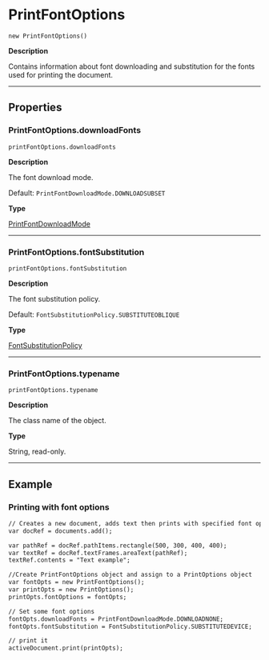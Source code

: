 # PrintFontOptions

`new PrintFontOptions()`

**Description**

Contains information about font downloading and substitution for the fonts used for printing the document.

---

## Properties

### PrintFontOptions.downloadFonts

`printFontOptions.downloadFonts`

**Description**

The font download mode.

Default: `PrintFontDownloadMode.DOWNLOADSUBSET`

**Type**

[PrintFontDownloadMode](scripting-constants.md#jsobjref-scripting-constants-printfontdownloadmode)

---

### PrintFontOptions.fontSubstitution

`printFontOptions.fontSubstitution`

**Description**

The font substitution policy.

Default: `FontSubstitutionPolicy.SUBSTITUTEOBLIQUE`

**Type**

[FontSubstitutionPolicy](scripting-constants.md#jsobjref-scripting-constants-fontsubstitutionpolicy)

---

### PrintFontOptions.typename

`printFontOptions.typename`

**Description**

The class name of the object.

**Type**

String, read-only.

---

## Example

### Printing with font options

```default
// Creates a new document, adds text then prints with specified font options.
var docRef = documents.add();

var pathRef = docRef.pathItems.rectangle(500, 300, 400, 400);
var textRef = docRef.textFrames.areaText(pathRef);
textRef.contents = "Text example";

//Create PrintFontOptions object and assign to a PrintOptions object
var fontOpts = new PrintFontOptions();
var printOpts = new PrintOptions();
printOpts.fontOptions = fontOpts;

// Set some font options
fontOpts.downloadFonts = PrintFontDownloadMode.DOWNLOADNONE;
fontOpts.fontSubstitution = FontSubstitutionPolicy.SUBSTITUTEDEVICE;

// print it
activeDocument.print(printOpts);
```
